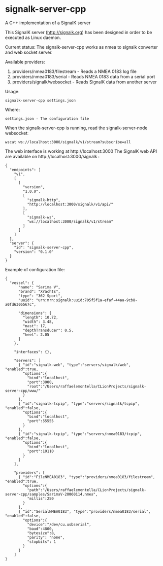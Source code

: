 # signalk-server-cpp
A C++ implementation of a SignalK server

This SignalK server (http://signalk.org) has been designed in order to be executed as Linux daemon.

Current status:
The signalk-server-cpp works as nmea to signalk converter and web socket server.

Available providers:
1. providers/nmea0183/filestream - Reads a NMEA 0183 log file
2. providers/nmea0183/serial - Reads NMEA 0183 data from a serial port
3. providers/signalk/websocket - Reads SignalK data from another server

Usage:

    signalk-server-cpp settings.json

Where:

    settings.json - The configuration file
    
    
When the signalk-server-cpp is running, read the signalk-server-node websocket:

    wscat ws://localhost:3000/signalk/v1/stream?subscribe=all

The web interface is working at http://localhost:3000
The SignalK web API are available on http://localhost:3000/signalk :

    {
      "endpoints": [
        "v1",
        [
          [
            "version",
            "1.0.0",
            [
              "signalk-http",
              "http://localhost:3000/signalk/v1/api/"
            ],
            [
              "signalk-ws",
              "ws://localhost:3000/signalk/v1/stream"
            ]
          ]
        ]
      ],
      "server": {
        "id": "signalk-server-cpp",
        "version": "0.1.0"
      }
    }

Example of configuration file:

    {
      "vessel": {
          "name": "Sarima V",
          "brand": "XYachts",
          "type": "362 Sport",
          "uuid": "urn:mrn:signalk:uuid:705f5f1a-efaf-44aa-9cb8-a0fd6305567c",
      
          "dimensions": {
            "length": 10.72,
            "width": 3.48,
            "mast": 17,
            "depthTransducer": 0.5,
            "keel": 2.05
          }
        },
      
        "interfaces": {},
      
        "servers": [
          { "id":"signalk-web", "type":"servers/signalk/web", "enabled":true,
            "options":{
              "bind":"localhost",
              "port":3000,
              "root":"/Users/raffaelemontella/CLionProjects/signalk-server-cpp/www/"
            }
          },
          { "id":"signalk-tcpip", "type":"servers/signalk/tcpip", "enabled":false,
            "options":{
              "bind":"localhost",
              "port":55555
            }
          },
          { "id":"signalk-tcpip", "type":"servers/nmea0183/tcpip", "enabled":false,
            "options":{
              "bind":"localhost",
              "port":10110
            }
          }
        ],
      
        "providers": [
          { "id":"FileNMEA0183", "type":"providers/nmea0183/filestream", "enabled":true,
            "options":{
              "path":"/Users/raffaelemontella/CLionProjects/signalk-server-cpp/samples/SarimaV-20060114.nmea",
              "millis":250
            }
          },
          { "id":"SerialNMEA0183", "type":"providers/nmea0183/serial", "enabled":false,
            "options":{
              "device":"/dev/cu.usbserial",
              "baud":4800,
              "bytesize":8,
              "parity": "none",
              "stopbits": 1
            }
          }
        ]
    }

